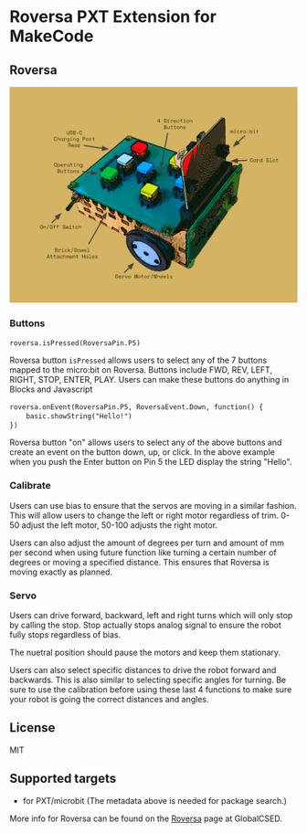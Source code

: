 # Roversa PXT Extension for MakeCode

## Roversa

![roversa v2.1](https://github.com/GlobalCSEd/roversa/blob/main/RAW_PICS/roversa%20v2.2-Getting%20Started%20GuideBCKGND.png?raw=true)

### Buttons

```blocks
roversa.isPressed(RoversaPin.P5)
```

Roversa button `isPressed` allows users to select any of the 7 buttons mapped to the micro:bit on Roversa. Buttons include FWD, REV, LEFT, RIGHT, STOP, ENTER, PLAY. Users can make these buttons do anything in Blocks and Javascript

```blocks
roversa.onEvent(RoversaPin.P5, RoversaEvent.Down, function() {
    basic.showString("Hello!")
})
```

Roversa button "on" allows users to select any of the above buttons and create an event on the button down, up, or click. In the above example when you push the Enter button on Pin 5 the LED display the string "Hello".

### Calibrate
Users can use bias to ensure that the servos are moving in a similar fashion. This will allow users to change the left or right motor regardless of trim. 0-50 adjust the left motor, 50-100 adjusts the right motor.

Users can also adjust the amount of degrees per turn and amount of mm per second when using future function like turning a certain number of degrees or moving a specified distance. This ensures that Roversa is moving exactly as planned.

### Servo

Users can drive forward, backward, left and right turns which will only stop by calling the stop. Stop actually stops analog signal to ensure the robot fully stops regardless of bias.

The nuetral position should pause the motors and keep them stationary. 

Users can also select specific distances to drive the robot forward and backwards. This is also similar to selecting specific angles for turning. Be sure to use the calibration before using these last 4 functions to make sure your robot is going the correct distances and angles. 

## License

MIT

## Supported targets

* for PXT/microbit
(The metadata above is needed for package search.)

More info for Roversa can be found on the [Roversa](https://www.globalcsed.org/tools.html) page at GlobalCSED.
